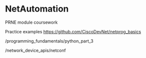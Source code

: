 # NetAutomation
PRNE module coursework

Practice examples
https://github.com/CiscoDevNet/netprog_basics

/programming_fundamentals/python_part_3

/network_device_apis/netconf
